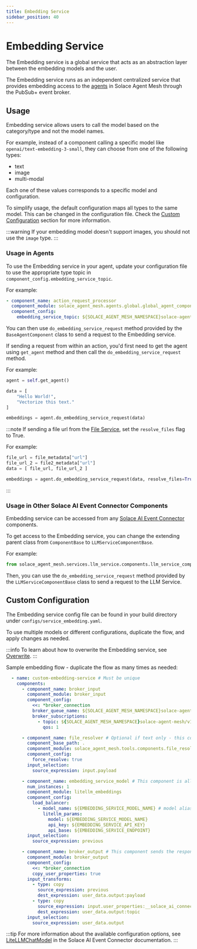 ```yaml
---
title: Embedding Service
sidebar_position: 40
---
```


# Embedding Service

The Embedding service is a global service that acts as an abstraction layer between the embedding models and the user.

The Embedding service runs as an independent centralized service that provides embedding access to the [agents](../../../concepts/agents.md) in Solace Agent Mesh through the PubSub+ event broker.

## Usage

Embedding service allows users to call the model based on the category/type and not the model names.

For example, instead of a component calling a specific model like `openai/text-embedding-3-small`, they can choose from one of the following types:

- text
- image
- multi-modal

Each one of these values corresponds to a specific model and configuration.

To simplify usage, the default configuration maps all types to the same model. This can be changed in the configuration file. Check the [Custom Configuration](#custom-configuration) section for more information.

:::warning
If your embedding model doesn't support images, you should not use the `image` type.
:::

### Usage in Agents

To use the Embedding service in your agent, update your configuration file to use the appropriate type topic in `component_config.embedding_service_topic`.

For example:

```yaml
- component_name: action_request_processor
  component_module: solace_agent_mesh.agents.global.global_agent_component
  component_config:
    embedding_service_topic: ${SOLACE_AGENT_MESH_NAMESPACE}solace-agent-mesh/v1/embedding-service/request/text/
```

You can then use `do_embedding_service_request` method provided by the `BaseAgentComponent` class to send a request to the Embedding service.

If sending a request from within an action, you'd first need to get the agent using `get_agent` method and then call the `do_embedding_service_request` method.

For example:

```python
agent = self.get_agent()

data = [
    "Hello World!",
    "Vectorize this text."
]

embeddings = agent.do_embedding_service_request(data)
```

:::note
If sending a file url from the [File Service](./file-service.md), set the `resolve_files` flag to True.

For example:

```python
file_url = file_metadata["url"]
file_url_2 = file2_metadata["url"]
data = [ file_url, file_url_2 ]

embeddings = agent.do_embedding_service_request(data, resolve_files=True)
```

:::

### Usage in Other Solace AI Event Connector Components

Embedding service can be accessed from any [Solace AI Event Connector](../../../user-guide/solace-ai-connector.md) components.

To get access to the Embedding service, you can change the extending parent class from `ComponentBase` to `LLMServiceComponentBase`.

For example:

```python
from solace_agent_mesh.services.llm_service.components.llm_service_component_base import LLMServiceComponentBase
```

Then, you can use the `do_embedding_service_request` method provided by the `LLMServiceComponentBase` class to send a request to the LLM Service.

## Custom Configuration

The Embedding service config file can be found in your build directory under `configs/service_embedding.yaml`.

To use multiple models or different configurations, duplicate the flow, and apply changes as needed.

:::info
To learn about how to overwrite the Embedding service, see [Overwrite](../overwrites.md).
:::

Sample embedding flow - duplicate the flow as many times as needed:

```yaml
  - name: custom-embedding-service # Must be unique
    components:
      - component_name: broker_input
        component_module: broker_input
        component_config:
          <<: *broker_connection
          broker_queue_name: ${SOLACE_AGENT_MESH_NAMESPACE}solace-agent-mesh/v1/embedding-service/custom # Must be unique
          broker_subscriptions:
            - topic: ${SOLACE_AGENT_MESH_NAMESPACE}solace-agent-mesh/v1/embedding-service/request/custom/> # Add your type/category here instead of 'custom'
              qos: 1

      - component_name: file_resolver # Optional if text only - this component resolve file urls to text
        component_base_path: .
        component_module: solace_agent_mesh.tools.components.file_resolver_component
        component_config:
          force_resolve: true
        input_selection:
          source_expression: input.payload

      - component_name: embedding_service_model # This component is all the embedding model configurations
        num_instances: 1
        component_module: litellm_embeddings
        component_config:
          load_balancer:
            - model_name: ${EMBEDDING_SERVICE_MODEL_NAME} # model alias
              litellm_params:
                model: ${EMBEDDING_SERVICE_MODEL_NAME}
                api_key: ${EMBEDDING_SERVICE_API_KEY}
                api_base: ${EMBEDDING_SERVICE_ENDPOINT}
        input_selection:
          source_expression: previous

      - component_name: broker_output # This component sends the response back to the broker - Do not change
        component_module: broker_output
        component_config:
          <<: *broker_connection
          copy_user_properties: true
        input_transforms:
          - type: copy
            source_expression: previous
            dest_expression: user_data.output:payload
          - type: copy
            source_expression: input.user_properties:__solace_ai_connector_broker_request_response_topic__
            dest_expression: user_data.output:topic
        input_selection:
          source_expression: user_data.output
```

:::tip
For more information about the available configuration options, see [LiteLLMChatModel](https://github.com/SolaceLabs/solace-ai-connector/blob/main/docs/components/litellm_embeddings.md) in the Solace AI Event Connector documentation.
:::
